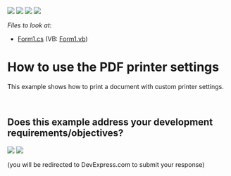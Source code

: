 <!-- default badges list -->
![](https://img.shields.io/endpoint?url=https://codecentral.devexpress.com/api/v1/VersionRange/128595877/14.2.3%2B)
[![](https://img.shields.io/badge/Open_in_DevExpress_Support_Center-FF7200?style=flat-square&logo=DevExpress&logoColor=white)](https://supportcenter.devexpress.com/ticket/details/T171205)
[![](https://img.shields.io/badge/📖_How_to_use_DevExpress_Examples-e9f6fc?style=flat-square)](https://docs.devexpress.com/GeneralInformation/403183)
[![](https://img.shields.io/badge/💬_Leave_Feedback-feecdd?style=flat-square)](#does-this-example-address-your-development-requirementsobjectives)
<!-- default badges end -->
<!-- default file list -->
*Files to look at*:

* [Form1.cs](./CS/PdfPrinterSettingsDemo/Form1.cs) (VB: [Form1.vb](./VB/PdfPrinterSettingsDemo/Form1.vb))
<!-- default file list end -->
# How to use the PDF printer settings


<p>This example shows how to print a document with custom printer settings.</p>

<br/>


<!-- feedback -->
## Does this example address your development requirements/objectives?

[<img src="https://www.devexpress.com/support/examples/i/yes-button.svg"/>](https://www.devexpress.com/support/examples/survey.xml?utm_source=github&utm_campaign=pdf-viewer-use-the-pdf-printer-settings-to-print-a-file&~~~was_helpful=yes) [<img src="https://www.devexpress.com/support/examples/i/no-button.svg"/>](https://www.devexpress.com/support/examples/survey.xml?utm_source=github&utm_campaign=pdf-viewer-use-the-pdf-printer-settings-to-print-a-file&~~~was_helpful=no)

(you will be redirected to DevExpress.com to submit your response)
<!-- feedback end -->
